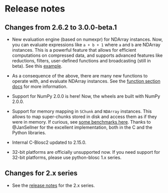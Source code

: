 # Release notes

## Changes from 2.6.2 to 3.0.0-beta.1

* New evaluation engine (based on numexpr) for NDArray instances.
  Now, you can evaluate expressions like `a + b + 1` where `a` and `b`
  are NDArray instances.  This is a powerful feature that allows for
  efficient computations on compressed data, and supports advanced features like reductions,
  filters, user-defined functions and broadcasting (still in beta).  See this
  [example](https://github.com/Blosc/python-blosc2/blob/main/examples/ndarray/eval_expr.py).

* As a consequence of the above, there are many new functions to operate with, and
  evaluate NDArray instances.  See the
  [function section docs](https://www.blosc.org/python-blosc2/reference/operations_with_arrays.html#functions)
  for more information.

* Support for NumPy 2.0.0 is here!  Now, the wheels are built with NumPy 2.0.0.

* Support for memory mapping in `SChunk` and `NDArray` instances.  This allows to map
  super-chunks stored in disk and access them as if they were in memory.
  If curious, see
  [some benchmarks here](https://github.com/Blosc/python-blosc2/blob/main/examples/ndarray/eval_expr.py).
  Thanks to @JanSellner for the excellent implementation, both in the C and the Python libraries.

* Internal C-Blosc2 updated to 2.15.0.

* 32-bit platforms are officially unsupported now.  If you need support for 32-bit platforms,
  please use python-blosc 1.x series.

## Changes for 2.x series

* See the [release notes](https://github.com/Blosc/python-blosc2/blob/v2.x/RELEASE_NOTES.md)
  for the 2.x series.
